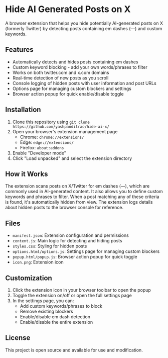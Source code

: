 # Hide AI Generated Posts on X

A browser extension that helps you hide potentially AI-generated posts on X (formerly Twitter) by detecting posts containing em dashes (—) and custom keywords.

## Features

- Automatically detects and hides posts containing em dashes
- Custom keyword blocking - add your own words/phrases to filter
- Works on both twitter.com and x.com domains
- Real-time detection of new posts as you scroll
- Console logging of hidden posts with user information and post URLs
- Options page for managing custom blockers and settings
- Browser action popup for quick enable/disable toggle

## Installation

1. Clone this repository using `git clone https://github.com/yashpanditrao/hide-ai-x/`
2. Open your browser's extension management page
   - Chrome: `chrome://extensions/`
   - Edge: `edge://extensions/`
   - Firefox: `about:addons`
3. Enable "Developer mode"
4. Click "Load unpacked" and select the extension directory

## How it Works

The extension scans posts on X/Twitter for em dashes (—), which are commonly used in AI-generated content. It also allows you to define custom keywords and phrases to filter. When a post matching any of these criteria is found, it's automatically hidden from view. The extension logs details about hidden posts to the browser console for reference.

## Files

- `manifest.json`: Extension configuration and permissions
- `content.js`: Main logic for detecting and hiding posts
- `styles.css`: Styling for hidden posts
- `options.html/options.js`: Settings page for managing custom blockers
- `popup.html/popup.js`: Browser action popup for quick toggle
- `icon.png`: Extension icon

## Customization

1. Click the extension icon in your browser toolbar to open the popup
2. Toggle the extension on/off or open the full settings page
3. In the settings page, you can:
   - Add custom keywords/phrases to block
   - Remove existing blockers
   - Enable/disable em dash detection
   - Enable/disable the entire extension

## License

This project is open source and available for use and modification.

